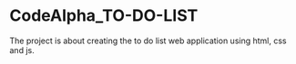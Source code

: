 # CodeAlpha_TO-DO-LIST
The project is about creating the to do list web application using html, css and js.
